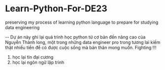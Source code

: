 # Learn-Python-For-DE23
 preserving my process of learning python language to prepare for studying data engineering

 -- Dự án này ghi lại quá trình học python từ cơ bản đến nâng cao của Nguyễn Thành long, một trong những data engineer pro trong tương lai kiếm thật nhiều tiền để có được cuộc sống mà bản thân mong muốn. Fighting !!!
1. học lại tin đại cương
2. học lại ngôn ngữ lập trình
